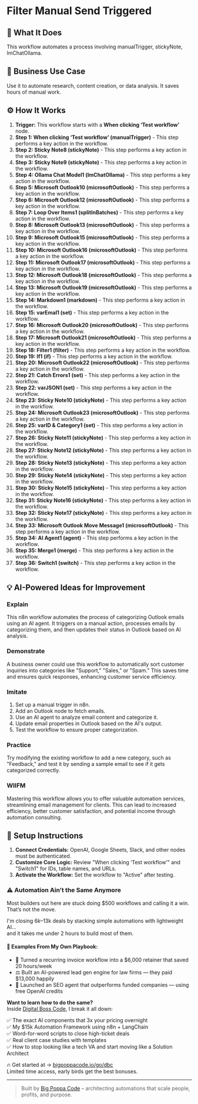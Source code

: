 # Filter Manual Send Triggered

## 🚀 What It Does
This workflow automates a process involving manualTrigger, stickyNote, lmChatOllama.

## 💼 Business Use Case
Use it to automate research, content creation, or data analysis. It saves hours of manual work.

## ⚙️ How It Works
1.  **Trigger:** This workflow starts with a **When clicking ‘Test workflow’** node.
2. **Step 1: When clicking ‘Test workflow’ (manualTrigger)** - This step performs a key action in the workflow.
3. **Step 2: Sticky Note8 (stickyNote)** - This step performs a key action in the workflow.
4. **Step 3: Sticky Note9 (stickyNote)** - This step performs a key action in the workflow.
5. **Step 4: Ollama Chat Model1 (lmChatOllama)** - This step performs a key action in the workflow.
6. **Step 5: Microsoft Outlook10 (microsoftOutlook)** - This step performs a key action in the workflow.
7. **Step 6: Microsoft Outlook12 (microsoftOutlook)** - This step performs a key action in the workflow.
8. **Step 7: Loop Over Items1 (splitInBatches)** - This step performs a key action in the workflow.
9. **Step 8: Microsoft Outlook13 (microsoftOutlook)** - This step performs a key action in the workflow.
10. **Step 9: Microsoft Outlook15 (microsoftOutlook)** - This step performs a key action in the workflow.
11. **Step 10: Microsoft Outlook16 (microsoftOutlook)** - This step performs a key action in the workflow.
12. **Step 11: Microsoft Outlook17 (microsoftOutlook)** - This step performs a key action in the workflow.
13. **Step 12: Microsoft Outlook18 (microsoftOutlook)** - This step performs a key action in the workflow.
14. **Step 13: Microsoft Outlook19 (microsoftOutlook)** - This step performs a key action in the workflow.
15. **Step 14: Markdown1 (markdown)** - This step performs a key action in the workflow.
16. **Step 15: varEmal1 (set)** - This step performs a key action in the workflow.
17. **Step 16: Microsoft Outlook20 (microsoftOutlook)** - This step performs a key action in the workflow.
18. **Step 17: Microsoft Outlook21 (microsoftOutlook)** - This step performs a key action in the workflow.
19. **Step 18: Filter1 (filter)** - This step performs a key action in the workflow.
20. **Step 19: If1 (if)** - This step performs a key action in the workflow.
21. **Step 20: Microsoft Outlook22 (microsoftOutlook)** - This step performs a key action in the workflow.
22. **Step 21: Catch Errors1 (set)** - This step performs a key action in the workflow.
23. **Step 22: varJSON1 (set)** - This step performs a key action in the workflow.
24. **Step 23: Sticky Note10 (stickyNote)** - This step performs a key action in the workflow.
25. **Step 24: Microsoft Outlook23 (microsoftOutlook)** - This step performs a key action in the workflow.
26. **Step 25: varID & Category1 (set)** - This step performs a key action in the workflow.
27. **Step 26: Sticky Note11 (stickyNote)** - This step performs a key action in the workflow.
28. **Step 27: Sticky Note12 (stickyNote)** - This step performs a key action in the workflow.
29. **Step 28: Sticky Note13 (stickyNote)** - This step performs a key action in the workflow.
30. **Step 29: Sticky Note14 (stickyNote)** - This step performs a key action in the workflow.
31. **Step 30: Sticky Note15 (stickyNote)** - This step performs a key action in the workflow.
32. **Step 31: Sticky Note16 (stickyNote)** - This step performs a key action in the workflow.
33. **Step 32: Sticky Note17 (stickyNote)** - This step performs a key action in the workflow.
34. **Step 33: Microsoft Outlook Move Message1 (microsoftOutlook)** - This step performs a key action in the workflow.
35. **Step 34: AI Agent1 (agent)** - This step performs a key action in the workflow.
36. **Step 35: Merge1 (merge)** - This step performs a key action in the workflow.
37. **Step 36: Switch1 (switch)** - This step performs a key action in the workflow.

## 💡 AI-Powered Ideas for Improvement
### Explain
This n8n workflow automates the process of categorizing Outlook emails using an AI agent. It triggers on a manual action, processes emails by categorizing them, and then updates their status in Outlook based on AI analysis.

### Demonstrate
A business owner could use this workflow to automatically sort customer inquiries into categories like "Support," "Sales," or "Spam." This saves time and ensures quick responses, enhancing customer service efficiency.

### Imitate
1. Set up a manual trigger in n8n.
2. Add an Outlook node to fetch emails.
3. Use an AI agent to analyze email content and categorize it.
4. Update email properties in Outlook based on the AI's output.
5. Test the workflow to ensure proper categorization.

### Practice
Try modifying the existing workflow to add a new category, such as "Feedback," and test it by sending a sample email to see if it gets categorized correctly.

### WIIFM
Mastering this workflow allows you to offer valuable automation services, streamlining email management for clients. This can lead to increased efficiency, better customer satisfaction, and potential income through automation consulting.

## 🔧 Setup Instructions
1. **Connect Credentials:** OpenAI, Google Sheets, Slack, and other nodes must be authenticated.
2. **Customize Core Logic:** Review "When clicking ‘Test workflow’" and "Switch1" for IDs, table names, and URLs.
3. **Activate the Workflow:** Set the workflow to "Active" after testing.

### ⚠️ Automation Ain’t the Same Anymore

Most builders out here are stuck doing $500 workflows and calling it a win.  
That’s not the move.  

I'm closing $6k–$13k deals by stacking simple automations with lightweight AI...  
and it takes me under 2 hours to build most of them.

#### 🧠 Examples From My Own Playbook:
- 🔁 Turned a recurring invoice workflow into a $6,000 retainer that saved 20 hours/week  
- ⚖️ Built an AI-powered lead gen engine for law firms — they paid $13,000 happily  
- 🚀 Launched an SEO agent that outperforms funded companies — using free OpenAI credits  

**Want to learn how to do the same?**  
Inside [Digital Boss Code](https://bigpoppacode.io/go/dbc), I break it all down:

✅ The exact AI components that 3x your pricing overnight  
✅ My $15k Automation Framework using n8n + LangChain  
✅ Word-for-word scripts to close high-ticket deals  
✅ Real client case studies with templates  
✅ How to stop looking like a tech VA and start moving like a Solution Architect  

🔥 Get started at → [bigpoppacode.io/go/dbc](https://bigpoppacode.io/go/dbc)  
Limited time access, early birds get the best bonuses.

---
> Built by [Big Poppa Code](https://bigpoppacode.io) – architecting automations that scale people, profits, and purpose.
